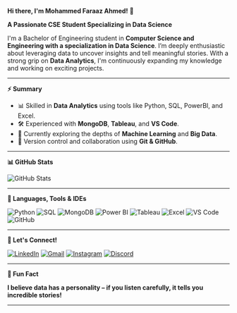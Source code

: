 **Hi there, I'm Mohammed Faraaz Ahmed!** 👋

**A Passionate CSE Student Specializing in Data Science**

I'm a Bachelor of Engineering student in **Computer Science and Engineering with a specialization in Data Science**. I’m deeply enthusiastic about leveraging data to uncover insights and tell meaningful stories. With a strong grip on **Data Analytics**, I'm continuously expanding my knowledge and working on exciting projects.

---

**⚡ Summary**

- 📊 Skilled in **Data Analytics** using tools like Python, SQL, PowerBI, and Excel.
- 🛠️ Experienced with **MongoDB**, **Tableau**, and **VS Code**.
- 🌱 Currently exploring the depths of **Machine Learning** and **Big Data**.
- 🔄 Version control and collaboration using **Git & GitHub**.

---

**📊 GitHub Stats**

![GitHub Stats](https://github-readme-streak-stats.herokuapp.com/?user=Md-Faraaz-Ahmed&theme=default)

---

**🧰 Languages, Tools & IDEs**

![Python](https://img.shields.io/badge/Python-3776AB?style=for-the-badge&logo=python&logoColor=white)
![SQL](https://img.shields.io/badge/SQL-336791?style=for-the-badge&logo=postgresql&logoColor=white)
![MongoDB](https://img.shields.io/badge/MongoDB-47A248?style=for-the-badge&logo=mongodb&logoColor=white)
![Power BI](https://img.shields.io/badge/PowerBI-F2C811?style=for-the-badge&logo=powerbi&logoColor=black)
![Tableau](https://img.shields.io/badge/Tableau-E97627?style=for-the-badge&logo=tableau&logoColor=white)
![Excel](https://img.shields.io/badge/Excel-217346?style=for-the-badge&logo=microsoft-excel&logoColor=white)
![VS Code](https://img.shields.io/badge/VSCode-007ACC?style=for-the-badge&logo=visual-studio-code&logoColor=white)
![GitHub](https://img.shields.io/badge/GitHub-181717?style=for-the-badge&logo=github&logoColor=white)

---

**🤝 Let's Connect!**

[![LinkedIn](https://img.shields.io/badge/LinkedIn-blue?style=for-the-badge&logo=linkedin&logoColor=white)](https://www.linkedin.com/in/mohammed-faraaz-ahmed-69739b258)
[![Gmail](https://img.shields.io/badge/Gmail-D14836?style=for-the-badge&logo=gmail&logoColor=white)](mailto:m.faraaz.ahmed01@gmail.com)
[![Instagram](https://img.shields.io/badge/Instagram-E4405F?style=for-the-badge&logo=instagram&logoColor=white)](https://www.instagram.com/faraaz._.ahmed)
[![Discord](https://img.shields.io/badge/Discord-5865F2?style=for-the-badge&logo=discord&logoColor=white)](https://discord.gg/md_faraaz_ahmed)

---

**🎉 Fun Fact**

**I believe data has a personality – if you listen carefully, it tells you incredible stories!**

---

